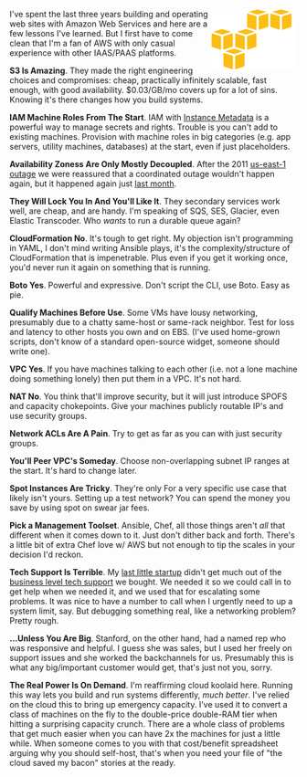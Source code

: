 <!-- 
.. title: Lessons from Three Years in AWS
.. slug: aws
.. link: 
.. description: 
.. tags: Technology
.. date: 2015/04/24 00:10
-->

<img style="float:right" class="postimage" src="/f/aws.png" 
     alt="AWS Logo" width=30%>

I've spent the last three years building and operating web sites
with Amazon Web Services and here are a few lessons I've learned. 
But I first have to come clean that I'm a fan of AWS with only
casual experience with other IAAS/PAAS platforms.

**S3 Is Amazing**. They made the right engineering choices and
compromises: cheap, practically infinitely scalable, fast enough,
with good availability. $0.03/GB/mo covers up for a lot of sins.
Knowing it's there changes how you build systems.

**IAM Machine Roles From The Start**. IAM with [Instance Metadata][im]
is a powerful way to manage secrets and rights. Trouble is you can't add
to existing machines. Provision with machine roles in big categories
(e.g. app servers, utility machines, databases) at the start, even if 
just placeholders.

**Availability Zoness Are Only Mostly Decoupled**. After the 2011
[us-east-1 outage][2011] we were reassured that a coordinated 
outage wouldn't happen again, but it happened again just
[last month][2015].

**They Will Lock You In And You'll Like It**. They secondary services
work well, are cheap, and are handy. I'm speaking of SQS, SES,
Glacier, even Elastic Transcoder. Who *wants* to run a durable queue
again?

**CloudFormation No**. It's tough to get right. My
objection isn't programming in YAML, I don't mind writing Ansible plays, it's the
complexity/structure of CloudFormation that is impenetrable. Plus
even if you get it working once, you'd never run it again on something
that is running.

**Boto Yes**. Powerful and expressive. Don't script the CLI, use
Boto. Easy as pie.

**Qualify Machines Before Use**. Some VMs have lousy networking,
presumably due to a chatty same-host or same-rack neighbor. Test
for loss and latency to other hosts you own and on EBS. (I've used
home-grown scripts, don't know of a standard open-source widget,
someone should write one).

**VPC Yes**. If you have machines talking to each other (i.e. not a
lone machine doing something lonely) then put them in a VPC. It's not
hard.

**NAT No**. You think that'll improve security, but it will just
introduce SPOFS and capacity chokepoints. Give your machines publicly
routable IP's and use security groups.

**Network ACLs Are A Pain**. Try to get as far as you can with just security
groups.

**You'll Peer VPC's Someday**. Choose non-overlapping subnet IP ranges
at the start. It's hard to change later.

**Spot Instances Are Tricky**. They're only For a very specific use
case that likely isn't yours. Setting up a test network? You can
spend the money you save by using spot on swear jar fees.

**Pick a Management Toolset**. Ansible, Chef, all those things aren't
*all* that different when it comes down to it. Just don't dither back
and forth. There's a little bit of extra Chef love w/ AWS but not enough to tip
the scales in your decision I'd reckon. 

**Tech Support Is Terrible**. My [last little
startup][wf] didn't get much out of the [business level tech
support][sup] we bought. We needed it so we could call in to get
help when we needed it, and we used that for escalating some problems.
It was nice to have a number to call when I urgently need to up a
system limit, say. But debugging something real, like a networking
problem? Pretty rough.

**...Unless You Are Big**. Stanford, on the other hand, had a named
rep who was responsive and helpful. I guess she was sales, but I
used her freely on support issues and she worked the backchannels
for us. Presumably this is what any big/important customer would
get, that's just not you, sorry.

**The Real Power Is On Demand**. I'm reaffirming cloud
koolaid here. Running this way lets you build and run systems
differently, *much better*. I've relied on the cloud this to bring
up emergency capacity. I've used it to convert a class of machines
on the fly to the double-price double-RAM tier when hitting a
surprising capacity crunch. There are a whole class of problems
that get much easier when you can have 2x the machines for just a
little while.  When someone comes to you with that cost/benefit
spreadsheet arguing why you should self-host, that's when you need
your file of "the cloud saved my bacon" stories at the ready.

  [2011]: http://www.networkworld.com/article/2202805/cloud-computing/amazon-ec2-outage-calls--availability-zones--into-question.html
  [2015]: https://www.reddit.com/r/aws/comments/2zpag7/aws_internal_dns_outage/
  [sup]: https://aws.amazon.com/premiumsupport/
  [wf]: http://www.wavefront.com/
  [im]: http://docs.aws.amazon.com/AWSEC2/latest/UserGuide/ec2-instance-metadata.html
